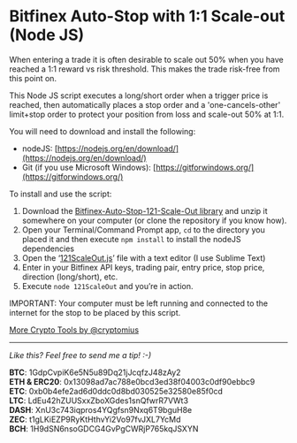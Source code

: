 # Bitfinex Auto-Stop with 1:1 Scale-out (Node JS)

When entering a trade it is often desirable to scale out 50% when you have reached a 1:1 reward vs risk threshold. This makes the trade risk-free from this point on. 

This Node JS script executes a long/short order when a trigger price is reached, then automatically places a stop order and a 'one-cancels-other' limit+stop order to protect your position from loss and scale-out 50% at 1:1.

You will need to download and install the following:

* nodeJS: [https://nodejs.org/en/download/](https://nodejs.org/en/download/)
* Git (if you use Microsoft Windows): [https://gitforwindows.org/](https://gitforwindows.org/)

To install and use the script:

1. Download the [Bitfinex-Auto-Stop-121-Scale-Out library](https://github.com/cryptomius/Bitfinex-Auto-Stop-121-Scale-Out/archive/master.zip) and unzip it somewhere on your computer (or clone the repository if you know how).
2. Open your Terminal/Command Prompt app, `cd` to the directory you placed it and then execute `npm install` to install the nodeJS dependencies
3. Open the ‘[121ScaleOut.js](https://raw.githubusercontent.com/cryptomius/Bitfinex-Auto-Stop-121-Scale-Out/master/121ScaleOut.js)’ file with a text editor (I use Sublime Text)
4. Enter in your Bitfinex API keys, trading pair, entry price, stop price, direction (long/short), etc. 
5. Execute `node 121ScaleOut` and you’re in action.

IMPORTANT: Your computer must be left running and connected to the internet for the stop to be placed by this script.

[More Crypto Tools by @cryptomius](https://github.com/cryptomius/Cryptomius-Crypto-Tools-Overview)

---
*Like this? Feel free to send me a tip! :-)*

**BTC**: 1GdpCvpiK6e5N5u89Dq21jJcqfzJ48zAy2  
**ETH & ERC20**: 0x13098ad7ac788e0bcd3ed38f04003c0df90ebbc9  
**ETC**: 0xb0b4efe2ad6d0ddc0d8bd030525e32580e85f0cd  
**LTC**: LdEu42hZUUSxxZboXGdes1snQfwrR7VWt3  
**DASH**: XnU3c743iqpros4YQgfsn9Nxq6T9bguH8e  
**ZEC**: t1gLKiEZP9RyKtHthvYi2Vo97fvJXL7YcMd  
**BCH**: 1H9dSN6nsoGDCG4GvPgCWRjP765kqJSXYN
